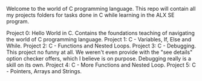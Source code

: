 Welcome to the world of C programming language.
This repo will contain all my projects folders for tasks done in C while learning in the ALX SE program.

Project 0: Hello World in C. Contains the foundations teaching of navigating the world of C programming language.
Project 1: C - Variables, If, Else and While. 
Project 2: C - Functions and Nested Loops.
Project 3: C - Debugging. This project no funny at all. We weren't even provide with the "see details" option checker offers, which I believe is on purpose. Debugging really is a skill on its own.
Project 4: C - More Functions and Nested Loop.
Project 5: C - Pointers, Arrays and Strings.
